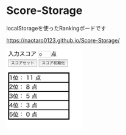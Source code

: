 # Score-Storage
localStorageを使ったRankingボードです

https://naotaro0123.github.io/Score-Storage/

<img src="https://github.com/naotaro0123/Score-Storage/blob/master/images/scoreImage.png" width=200>
